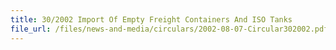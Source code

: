 ```yaml
---
title: 30/2002 Import Of Empty Freight Containers And ISO Tanks
file_url: /files/news-and-media/circulars/2002-08-07-Circular302002.pdf
---
```

